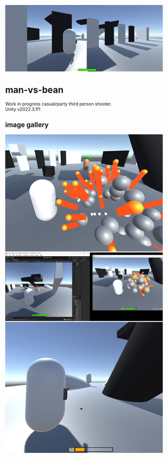 ![fire2](https://github.com/kylekrause3/man-vs-bean/blob/main/pictures/fire2.png)
# man-vs-bean
Work in progress casual/party third person shooter. \
Unity v2022.3.1f1


## image gallery
![explode](https://github.com/kylekrause3/man-vs-bean/blob/main/pictures/explode.png)
![mp_explode](https://github.com/kylekrause3/man-vs-bean/blob/main/pictures/mp_explode.png)
![firedat2](https://github.com/kylekrause3/man-vs-bean/blob/main/pictures/firedat2.png)
